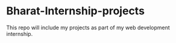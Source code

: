 # Bharat-Internship-projects
This repo will include my projects as part of my web development internship.
